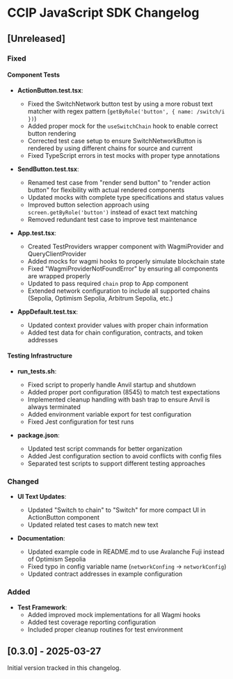 # CCIP JavaScript SDK Changelog

## [Unreleased]

### Fixed

#### Component Tests
- **ActionButton.test.tsx**:
  - Fixed the SwitchNetwork button test by using a more robust text matcher with regex pattern (`getByRole('button', { name: /switch/i })`)
  - Added proper mock for the `useSwitchChain` hook to enable correct button rendering
  - Corrected test case setup to ensure SwitchNetworkButton is rendered by using different chains for source and current
  - Fixed TypeScript errors in test mocks with proper type annotations

- **SendButton.test.tsx**:
  - Renamed test case from "render send button" to "render action button" for flexibility with actual rendered components
  - Updated mocks with complete type specifications and status values
  - Improved button selection approach using `screen.getByRole('button')` instead of exact text matching
  - Removed redundant test case to improve test maintenance

- **App.test.tsx**:
  - Created TestProviders wrapper component with WagmiProvider and QueryClientProvider
  - Added mocks for wagmi hooks to properly simulate blockchain state
  - Fixed "WagmiProviderNotFoundError" by ensuring all components are wrapped properly
  - Updated to pass required `chain` prop to App component
  - Extended network configuration to include all supported chains (Sepolia, Optimism Sepolia, Arbitrum Sepolia, etc.)

- **AppDefault.test.tsx**:
  - Updated context provider values with proper chain information
  - Added test data for chain configuration, contracts, and token addresses

#### Testing Infrastructure

- **run_tests.sh**:
  - Fixed script to properly handle Anvil startup and shutdown
  - Added proper port configuration (8545) to match test expectations
  - Implemented cleanup handling with bash trap to ensure Anvil is always terminated
  - Added environment variable export for test configuration
  - Fixed Jest configuration for test runs

- **package.json**:
  - Updated test script commands for better organization
  - Added Jest configuration section to avoid conflicts with config files
  - Separated test scripts to support different testing approaches

### Changed

- **UI Text Updates**:
  - Updated "Switch to chain" to "Switch" for more compact UI in ActionButton component
  - Updated related test cases to match new text

- **Documentation**:
  - Updated example code in README.md to use Avalanche Fuji instead of Optimism Sepolia
  - Fixed typo in config variable name (`networkConfing` → `networkConfig`)
  - Updated contract addresses in example configuration

### Added

- **Test Framework**:
  - Added improved mock implementations for all Wagmi hooks
  - Added test coverage reporting configuration
  - Included proper cleanup routines for test environment

## [0.3.0] - 2025-03-27

Initial version tracked in this changelog.